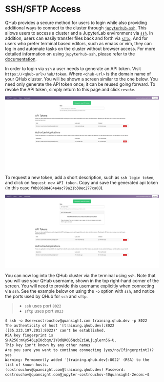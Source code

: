 # SSH/SFTP Access

QHub provides a secure method for users to login while also providing additional ways to connect to the cluster through
[`jupyterhub-ssh`](https://github.com/yuvipanda/jupyterhub-ssh). This allows users to access a cluster and a JupyterLab
environment via [`ssh`](https://en.wikipedia.org/wiki/Secure_Shell). In addition, users can easily transfer files back
and forth via [`sftp`](https://en.wikipedia.org/wiki/SSH_File_Transfer_Protocol). And for users who prefer terminal
based editors, such as emacs or vim, they can log in and automate tasks on the cluster without browser access. For more
detailed information on using `jupyterhub-ssh`, please refer to the
[documentation](https://jupyterhub-ssh.readthedocs.io/en/latest/index.html).

In order to login via `ssh` a user needs to generate an API token. Visit `https://<qhub-url>/hub/token`. Where
`<qhub-url>` is the domain name of your QHub cluster. You will be shown a screen similar to the one below. You need only
generate the API token once; it can be reused going forward. To revoke the API token, simply return to this page and
click `revoke`.

![qhub api token](../images/qhub_api_token.png)

To request a new token, add a short description, such as `ssh login token`, and click on `Request new API token`. Copy
and save the generated api token (in this case `f0b80688484a4ac79a21b38ec277ca08`).

![qhub api token generated](../images/qhub_api_token_generated.png)

You can now log into the QHub cluster via the terminal using `ssh`. Note that you will use your QHub username, shown in
the top right-hand corner of the screen. You will need to provide this username explicitly when connecting via `ssh`.
See the example below on using the `-o` option with `ssh`, and notice the ports used by QHub for `ssh` and `sftp`.

> - `ssh` uses port `8022`
> - `sftp` uses port `8023`

```
$ ssh -o User=costrouchov@quansight.com training.qhub.dev -p 8022
The authenticity of host '[training.qhub.dev]:8022 ([35.223.107.201]:8022)' can't be established.
RSA key fingerprint is SHA256:mKy546LpI0cbqm/IY8dQR0B5QcbEziWLjLglern5G+U.
This key isn't known by any other names
Are you sure you want to continue connecting (yes/no/[fingerprint])? yes
Warning: Permanently added '[training.qhub.dev]:8022' (RSA) to the list of known hosts.
(costrouchov@quansight.com@training.qhub.dev) Password:
costrouchov@quansight.com@jupyter-costrouchov-40quansight-2ecom:~$
```
